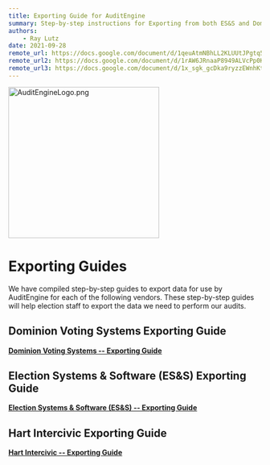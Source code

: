 ```yaml
---
title: Exporting Guide for AuditEngine
summary: Step-by-step instructions for Exporting from both ES&S and Dominion Voting Systems.
authors:
    - Ray Lutz
date: 2021-09-28
remote_url: https://docs.google.com/document/d/1qeuAtmNBhLL2KLUUtJPgtq5rzyjq1QTzBuaO4HlJwDY/edit?usp=sharing
remote_url2: https://docs.google.com/document/d/1rAW6JRnaaP8949ALVcPp0Kg5vd9gjfJVKjL7ZppB2oE/edit?usp=sharing
remote_url3: https://docs.google.com/document/d/1x_sgk_gcDka9ryzzEWnhKtdy2Z9CGnkzDWVU3r_fEpQ/edit?usp=sharing
---
```


<link rel="icon" type="image/x-icon" href="https://mapper.auditengine.org/assets/images/A.png">
<img src="https://copswiki.org/w/pub/Common/AuditEngine/AuditEngineLogo.png" alt="AuditEngineLogo.png" width='300' />





# Exporting Guides

We have compiled step-by-step guides to export data for use by AuditEngine for each of the following vendors. These step-by-step guides will help election staff to export the data we need to perform our audits.

## Dominion Voting Systems Exporting Guide

**[Dominion Voting Systems -- Exporting Guide](dom_exporting_guide.md)**

## Election Systems & Software (ES&S) Exporting Guide

**[Election Systems & Software (ES&S) -- Exporting Guide](ess_exporting_guide.md)**

## Hart Intercivic Exporting Guide

[**Hart Intercivic -- Exporting Guide**](hart_exporting_guide.md)






